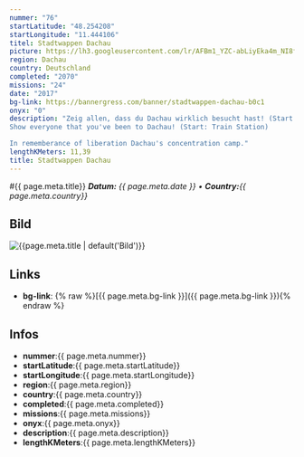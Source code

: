 ```yaml
---
nummer: "76"
startLatitude: "48.254208"
startLongitude: "11.444106"
titel: Stadtwappen Dachau
picture: https://lh3.googleusercontent.com/lr/AFBm1_YZC-abLiyEka4m_NI8f3PIFgWXs8HbCw66bBof44ai43jKLBaXa1eqbx2RB86v0IWyv0THpHbUjGQRT7fLV4ri7Db8cKHtwZMlVA2tvaZgpfexsp8noVzc6eSdn2loj-BYvdfebB0EhCYGD7qBkhTxVBRol_zB9aLsRmyH6jqYmg6vxWM6VUO1wnG2z61BT_f0TEfsxJ-1FHC42K7grEuaRY4XtG0K6eApAT7wJATIW2O7ALdtHliI28_GOgqeP6O2LH9BpnQw70oaor3sMkPLQAyBtu7BW5FtEWDKJpXDAfIR1fBs12nn9JPkV4_aQRgz2Gxy0nR6POXr14qLPFkd910icbjvtCM00mQ7RvhVewF067sIfgjXTYDg2it6hgQL8vXxONVXPvUfA50OWa48S_-csVnH79dX_dSHMPOkjzsWhODr8dvPe7MkkvHJAVOLG3iU-HtBJqR1Sj8LiK_2pt8Da2HeRA0CUM4vMImbfYFIYJNgL9LrdT83x87xABTw0wrUg22us8aZuLTAiFZZ_wgJCtRsiKWuG0kogbzRhMDk5k_PC3Vz1c85hlR04uACjZRVhcP5KhXSWVFKNxedHBsTnr5nFBmAs60gLPtb7J3nWybesDTm7tGpuuMUl9ATBq_ek6NuYY0LzDpUcD7ZUVUiqqCJbq9TbGLmazuzvNdNvhWe4_m1RPKLpsW7TI3ieciH5L_uHilMMg8Tl3zIhe8_lEygQ3r1i9AmI0jat-sC6OWzMxeqAEBMMKeM3Jo6hKsIzDEHwXQexhNjEwz_418U-2_PUICnJfIhNk7LKdKcBvxAITNCMZN7mmmE2XwCQJXa-iiJl0Ehl3ptZdph35eJJD7PmFm_
region: Dachau
country: Deutschland
completed: "2070"
missions: "24"
date: "2017"
bg-link: https://bannergress.com/banner/stadtwappen-dachau-b0c1
onyx: "0"
description: "Zeig allen, dass du Dachau wirklich besucht hast! (Start: Bahnhof)
Show everyone that you've been to Dachau! (Start: Train Station)

In rememberance of liberation Dachau's concentration camp."
lengthKMeters: 11,39
title: Stadtwappen Dachau
---
```


#{{ page.meta.title}}
_**Datum:** {{ page.meta.date }} • **Country:**{{ page.meta.country}}_

## Bild
![{{page.meta.title | default('Bild')}}]({{page.meta.picture}})

## Links
- **bg-link**: {% raw %}[{{ page.meta.bg-link }}]({{ page.meta.bg-link }}){% endraw %}

## Infos
- **nummer**:{{ page.meta.nummer}}
- **startLatitude**:{{ page.meta.startLatitude}}
- **startLongitude**:{{ page.meta.startLongitude}}
- **region**:{{ page.meta.region}}
- **country**:{{ page.meta.country}}
- **completed**:{{ page.meta.completed}}
- **missions**:{{ page.meta.missions}}
- **onyx**:{{ page.meta.onyx}}
- **description**:{{ page.meta.description}}
- **lengthKMeters**:{{ page.meta.lengthKMeters}}

